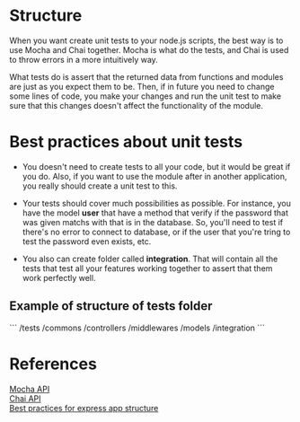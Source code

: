 # Structure

When you want create unit tests to your node.js scripts, the best way is to use 
Mocha and Chai together. Mocha is what do the tests, and Chai is used to throw errors
in a more intuitively way.

What tests do is assert that the returned data from functions and modules
are just as you expect them to be. Then, if in future you need to change some
lines of code, you make your changes and run the unit test to make sure that
this changes doesn't affect the functionality of the module.

# Best practices about unit tests
* You doesn't need to create tests to all your code, but it would be great if you
do. Also, if you want to use the module after in another application, you really
should create a unit test to this.

* Your tests should cover much possibilities as possible. For instance, you have the
model <b>user</b> that have a method that verify if the password that was given matchs
with that is in the database.
So, you'll need to test if there's no error to connect to database, or if the user that 
you're tring to test the password even exists, etc.

* You also can create folder called <b>integration</b>. That will contain
all the tests that test all your features working together to assert that them 
work perfectly well.

<h2>Example of structure of tests folder</h2>
```
/tests
  /commons
  /controllers
  /middlewares
  /models
  /integration
```

# References
<a href="https://mochajs.org/">Mocha API</a> </br>
<a href="http://chaijs.com/api/">Chai API</a> </br>
<a href="https://www.terlici.com/2014/08/25/best-practices-express-structure.html">Best practices for express app structure</a>
